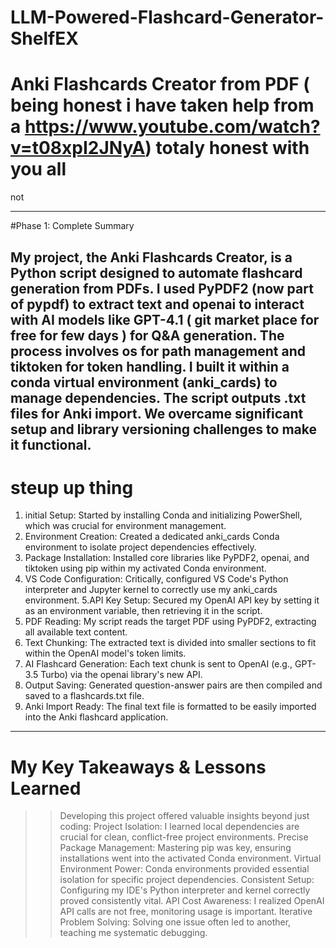﻿# LLM-Powered-Flashcard-Generator-ShelfEX
# Anki Flashcards Creator from PDF  ( being honest i have taken help from a https://www.youtube.com/watch?v=t08xpI2JNyA) totaly honest with  you all 
not

------------------------------------------------------------ 
#Phase 1: Complete Summary

My project, the Anki Flashcards Creator, is a Python script designed to automate flashcard generation from PDFs. I used PyPDF2 (now part of pypdf) to extract text and openai to interact with AI models like GPT-4.1 ( git market place for free for few days )  for Q&A generation. The process involves os for path management and tiktoken for token handling. I built it within a conda virtual environment (anki_cards) to manage dependencies. The script outputs .txt files for Anki import. We overcame significant setup and library versioning challenges to make it functional.
-------------------------------------------------------------------------------------------------
# steup up thing 
1. initial Setup: Started by installing Conda and initializing PowerShell, which was crucial for environment management.
2. Environment Creation: Created a dedicated anki_cards Conda environment to isolate project dependencies effectively.
3. Package Installation: Installed core libraries like PyPDF2, openai, and tiktoken using pip within my activated Conda environment.
4. VS Code Configuration: Critically, configured VS Code's Python interpreter and Jupyter kernel to correctly use my anki_cards environment.
5.API Key Setup: Secured my OpenAI API key by setting it as an environment variable, then retrieving it in the script.
6. PDF Reading: My script reads the target PDF using PyPDF2, extracting all available text content.
7. Text Chunking: The extracted text is divided into smaller sections to fit within the OpenAI model's token limits.
8. AI Flashcard Generation: Each text chunk is sent to OpenAI (e.g., GPT-3.5 Turbo) via the openai library's new API.
9. Output Saving: Generated question-answer pairs are then compiled and saved to a flashcards.txt file.
10. Anki Import Ready: The final text file is formatted to be easily imported into the Anki flashcard application.
--------------------------------------------------------------------------------------------------
# My Key Takeaways & Lessons Learned
>> Developing this project offered valuable insights beyond just coding:
>> Project Isolation: I learned local dependencies are crucial for clean, conflict-free project environments.
>> Precise Package Management: Mastering pip was key, ensuring installations went into the activated Conda environment.
>> Virtual Environment Power: Conda environments provided essential isolation for specific project dependencies.
>> Consistent Setup: Configuring my IDE's Python interpreter and kernel correctly proved consistently vital.
>> API Cost Awareness: I realized OpenAI API calls are not free, monitoring usage is important.
>> Iterative Problem Solving: Solving one issue often led to another, teaching me systematic debugging.
